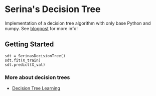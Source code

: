# Serina's Decision Tree

Implementation of a decision tree algorithm with only base Python and numpy. See [blogpost](https://medium.com/@serinagrill/what-is-a-decision-tree-classifier-f4bdf4be8d8b) for more info!

## Getting Started

```pip install SerinasDecisionTree
sdt = SerinasDecisionTree()
sdt.fit(X_train)
sdt.predict(X_val)
```


### More about decision trees

- [Decision Tree Learning](https://en.wikipedia.org/wiki/Decision_tree_learning)
